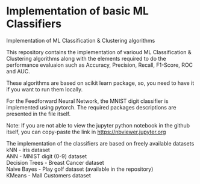 # Implementation of basic ML Classifiers
Implementation of ML Classification & Clustering algorithms

This repository contains the implementation of varioud ML Classification & Clustering algorithms along with the elements required to do the performance evaluaion such as Accuracy, Precision, Recall, F1-Score, ROC and AUC.

These algorithms are based on scikit learn package, so, you need to have it if you want to run them locally.

For the Feedforward Neural Network, the MNIST digit classifier is implemented using pytorch. The required packages descriptions are presented in the file itself.

Note: If you are not able to view the jupyter python notebook in the github itself, you can copy-paste the link in https://nbviewer.jupyter.org

The implementation of the classifiers are based on freely available datasets <br>
kNN - iris dataset <br>
ANN - MNIST digit (0-9) dataset <br>
Decision Trees - Breast Cancer dataset <br>
Naive Bayes - Play golf dataset (available in the repository) <br>
KMeans - Mall Customers dataset <br>
